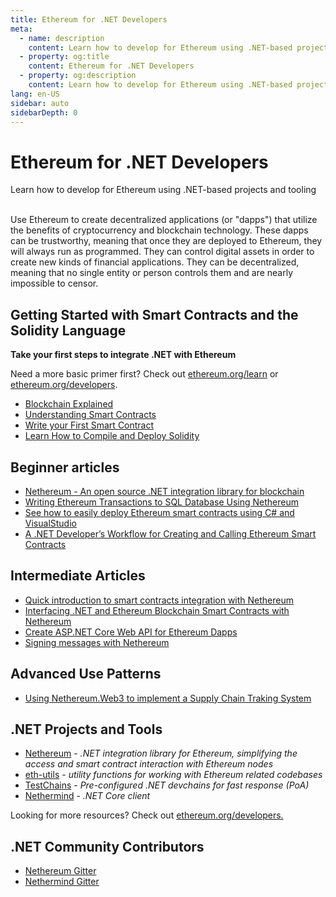 ```yaml
---
title: Ethereum for .NET Developers
meta:
  - name: description
    content: Learn how to develop for Ethereum using .NET-based projects and tooling
  - property: og:title
    content: Ethereum for .NET Developers
  - property: og:description
    content: Learn how to develop for Ethereum using .NET-based projects and tooling
lang: en-US
sidebar: auto
sidebarDepth: 0
---
```


# Ethereum for .NET Developers

<div class="featured">Learn how to develop for Ethereum using .NET-based projects and tooling</div><br>

Use Ethereum to create decentralized applications (or "dapps") that utilize the benefits of cryptocurrency and blockchain technology. These dapps can be trustworthy, meaning that once they are deployed to Ethereum, they will always run as programmed. They can control digital assets in order to create new kinds of financial applications. They can be decentralized, meaning that no single entity or person controls them and are nearly impossible to censor.

## Getting Started with Smart Contracts and the Solidity Language

**Take your first steps to integrate .NET with Ethereum**

Need a more basic primer first? Check out [ethereum.org/learn](/learn/) or [ethereum.org/developers](/developers/).

- [Blockchain Explained](https://kauri.io/article/d55684513211466da7f8cc03987607d5/blockchain-explained)
- [Understanding Smart Contracts](https://kauri.io/article/e4f66c6079e74a4a9b532148d3158188/ethereum-101-part-5-the-smart-contract)
- [Write your First Smart Contract](https://kauri.io/article/124b7db1d0cf4f47b414f8b13c9d66e2/remix-ide-your-first-smart-contract)
- [Learn How to Compile and Deploy Solidity](https://kauri.io/article/973c5f54c4434bb1b0160cff8c695369/understanding-smart-contract-compilation-and-deployment)

## Beginner articles

- [Nethereum - An open source .NET integration library for blockchain](https://kauri.io/article/d15dfd4903f149cdb84b3ce666103b52/v1/nethereum-an-open-source-.net-integration-library-for-blockchain)
- [Writing Ethereum Transactions to SQL Database Using Nethereum](https://medium.com/coinmonks/writing-ethereum-transactions-to-sql-database-using-nethereum-fd94e0e4fa36)
- [See how to easily deploy Ethereum smart contracts using C# and VisualStudio](https://koukia.ca/deploy-ethereum-smart-contracts-using-c-and-visualstudio-5be188ae928c)
- [A .NET Developer’s Workflow for Creating and Calling Ethereum Smart Contracts](https://medium.com/coinmonks/a-net-developers-workflow-for-creating-and-calling-ethereum-smart-contracts-44714f191db2)

## Intermediate Articles

- [Quick introduction to smart contracts integration with Nethereum](https://nethereum.readthedocs.io/en/latest/Nethereum.Workbooks/docs/nethereum-gettingstarted-smartcontracts/)
- [Interfacing .NET and Ethereum Blockchain Smart Contracts with Nethereum](https://medium.com/singapore-blockchain-dapps/interfacing-net-and-ethereum-blockchain-smart-contracts-with-nethereum-7b46b71f2dae)
- [Create ASP.NET Core Web API for Ethereum Dapps](https://tech-mint.com/create-asp-net-core-web-api-for-ethereum-dapps/)
- [Signing messages with Nethereum](https://kauri.io/article/feb122418c014c8bb7010063263d0a20/v2/signing-messages-with-nethereum)

## Advanced Use Patterns

- [Using Nethereum.Web3 to implement a Supply Chain Traking System](http://blog.pomiager.com/post/using-nethereum-web3-to-implement-a-supply-chain-traking-system4)

## .NET Projects and Tools

- [Nethereum](https://nethereum.com/) - _.NET integration library for Ethereum, simplifying the access and smart contract interaction with Ethereum nodes_
- [eth-utils](https://github.com/ethereum/eth-utils/) - _utility functions for working with Ethereum related codebases_
- [TestChains](https://github.com/Nethereum/TestChains) - _Pre-configured .NET devchains for fast response (PoA)_
- [Nethermind](https://github.com/NethermindEth/nethermind) - _.NET Core client_

Looking for more resources? Check out [ethereum.org/developers.](/developers/)

## .NET Community Contributors

- [Nethereum Gitter](https://gitter.im/Nethereum/Nethereum)
- [Nethermind Gitter](https://gitter.im/nethermindeth/nethermind)
